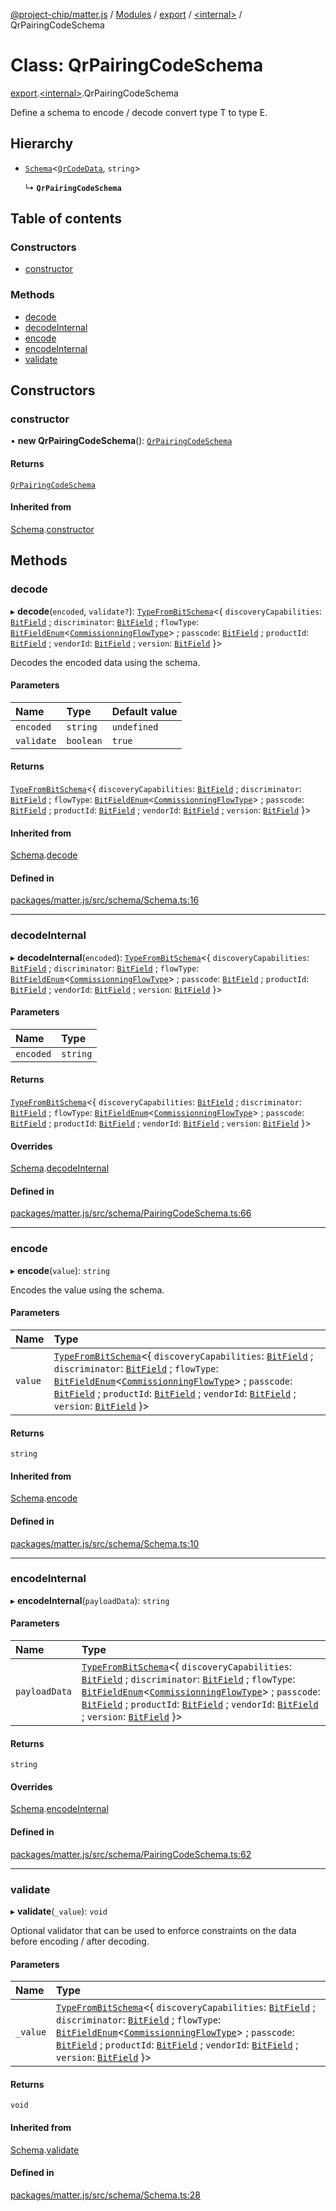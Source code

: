 [@project-chip/matter.js](../README.md) / [Modules](../modules.md) / [export](../modules/export.md) / [\<internal\>](../modules/export._internal_.md) / QrPairingCodeSchema

# Class: QrPairingCodeSchema

[export](../modules/export.md).[\<internal\>](../modules/export._internal_.md).QrPairingCodeSchema

Define a schema to encode / decode convert type T to type E.

## Hierarchy

- [`Schema`](schema_export.Schema.md)\<[`QrCodeData`](../modules/schema_export.md#qrcodedata), `string`\>

  ↳ **`QrPairingCodeSchema`**

## Table of contents

### Constructors

- [constructor](export._internal_.QrPairingCodeSchema.md#constructor)

### Methods

- [decode](export._internal_.QrPairingCodeSchema.md#decode)
- [decodeInternal](export._internal_.QrPairingCodeSchema.md#decodeinternal)
- [encode](export._internal_.QrPairingCodeSchema.md#encode)
- [encodeInternal](export._internal_.QrPairingCodeSchema.md#encodeinternal)
- [validate](export._internal_.QrPairingCodeSchema.md#validate)

## Constructors

### constructor

• **new QrPairingCodeSchema**(): [`QrPairingCodeSchema`](export._internal_.QrPairingCodeSchema.md)

#### Returns

[`QrPairingCodeSchema`](export._internal_.QrPairingCodeSchema.md)

#### Inherited from

[Schema](schema_export.Schema.md).[constructor](schema_export.Schema.md#constructor)

## Methods

### decode

▸ **decode**(`encoded`, `validate?`): [`TypeFromBitSchema`](../modules/schema_export.md#typefrombitschema)\<\{ `discoveryCapabilities`: [`BitField`](../modules/schema_export.md#bitfield-1) ; `discriminator`: [`BitField`](../modules/schema_export.md#bitfield-1) ; `flowType`: [`BitFieldEnum`](../modules/schema_export.md#bitfieldenum-1)\<[`CommissionningFlowType`](../enums/schema_export.CommissionningFlowType.md)\> ; `passcode`: [`BitField`](../modules/schema_export.md#bitfield-1) ; `productId`: [`BitField`](../modules/schema_export.md#bitfield-1) ; `vendorId`: [`BitField`](../modules/schema_export.md#bitfield-1) ; `version`: [`BitField`](../modules/schema_export.md#bitfield-1)  }\>

Decodes the encoded data using the schema.

#### Parameters

| Name | Type | Default value |
| :------ | :------ | :------ |
| `encoded` | `string` | `undefined` |
| `validate` | `boolean` | `true` |

#### Returns

[`TypeFromBitSchema`](../modules/schema_export.md#typefrombitschema)\<\{ `discoveryCapabilities`: [`BitField`](../modules/schema_export.md#bitfield-1) ; `discriminator`: [`BitField`](../modules/schema_export.md#bitfield-1) ; `flowType`: [`BitFieldEnum`](../modules/schema_export.md#bitfieldenum-1)\<[`CommissionningFlowType`](../enums/schema_export.CommissionningFlowType.md)\> ; `passcode`: [`BitField`](../modules/schema_export.md#bitfield-1) ; `productId`: [`BitField`](../modules/schema_export.md#bitfield-1) ; `vendorId`: [`BitField`](../modules/schema_export.md#bitfield-1) ; `version`: [`BitField`](../modules/schema_export.md#bitfield-1)  }\>

#### Inherited from

[Schema](schema_export.Schema.md).[decode](schema_export.Schema.md#decode)

#### Defined in

[packages/matter.js/src/schema/Schema.ts:16](https://github.com/project-chip/matter.js/blob/dfd1dc35/packages/matter.js/src/schema/Schema.ts#L16)

___

### decodeInternal

▸ **decodeInternal**(`encoded`): [`TypeFromBitSchema`](../modules/schema_export.md#typefrombitschema)\<\{ `discoveryCapabilities`: [`BitField`](../modules/schema_export.md#bitfield-1) ; `discriminator`: [`BitField`](../modules/schema_export.md#bitfield-1) ; `flowType`: [`BitFieldEnum`](../modules/schema_export.md#bitfieldenum-1)\<[`CommissionningFlowType`](../enums/schema_export.CommissionningFlowType.md)\> ; `passcode`: [`BitField`](../modules/schema_export.md#bitfield-1) ; `productId`: [`BitField`](../modules/schema_export.md#bitfield-1) ; `vendorId`: [`BitField`](../modules/schema_export.md#bitfield-1) ; `version`: [`BitField`](../modules/schema_export.md#bitfield-1)  }\>

#### Parameters

| Name | Type |
| :------ | :------ |
| `encoded` | `string` |

#### Returns

[`TypeFromBitSchema`](../modules/schema_export.md#typefrombitschema)\<\{ `discoveryCapabilities`: [`BitField`](../modules/schema_export.md#bitfield-1) ; `discriminator`: [`BitField`](../modules/schema_export.md#bitfield-1) ; `flowType`: [`BitFieldEnum`](../modules/schema_export.md#bitfieldenum-1)\<[`CommissionningFlowType`](../enums/schema_export.CommissionningFlowType.md)\> ; `passcode`: [`BitField`](../modules/schema_export.md#bitfield-1) ; `productId`: [`BitField`](../modules/schema_export.md#bitfield-1) ; `vendorId`: [`BitField`](../modules/schema_export.md#bitfield-1) ; `version`: [`BitField`](../modules/schema_export.md#bitfield-1)  }\>

#### Overrides

[Schema](schema_export.Schema.md).[decodeInternal](schema_export.Schema.md#decodeinternal)

#### Defined in

[packages/matter.js/src/schema/PairingCodeSchema.ts:66](https://github.com/project-chip/matter.js/blob/dfd1dc35/packages/matter.js/src/schema/PairingCodeSchema.ts#L66)

___

### encode

▸ **encode**(`value`): `string`

Encodes the value using the schema.

#### Parameters

| Name | Type |
| :------ | :------ |
| `value` | [`TypeFromBitSchema`](../modules/schema_export.md#typefrombitschema)\<\{ `discoveryCapabilities`: [`BitField`](../modules/schema_export.md#bitfield-1) ; `discriminator`: [`BitField`](../modules/schema_export.md#bitfield-1) ; `flowType`: [`BitFieldEnum`](../modules/schema_export.md#bitfieldenum-1)\<[`CommissionningFlowType`](../enums/schema_export.CommissionningFlowType.md)\> ; `passcode`: [`BitField`](../modules/schema_export.md#bitfield-1) ; `productId`: [`BitField`](../modules/schema_export.md#bitfield-1) ; `vendorId`: [`BitField`](../modules/schema_export.md#bitfield-1) ; `version`: [`BitField`](../modules/schema_export.md#bitfield-1)  }\> |

#### Returns

`string`

#### Inherited from

[Schema](schema_export.Schema.md).[encode](schema_export.Schema.md#encode)

#### Defined in

[packages/matter.js/src/schema/Schema.ts:10](https://github.com/project-chip/matter.js/blob/dfd1dc35/packages/matter.js/src/schema/Schema.ts#L10)

___

### encodeInternal

▸ **encodeInternal**(`payloadData`): `string`

#### Parameters

| Name | Type |
| :------ | :------ |
| `payloadData` | [`TypeFromBitSchema`](../modules/schema_export.md#typefrombitschema)\<\{ `discoveryCapabilities`: [`BitField`](../modules/schema_export.md#bitfield-1) ; `discriminator`: [`BitField`](../modules/schema_export.md#bitfield-1) ; `flowType`: [`BitFieldEnum`](../modules/schema_export.md#bitfieldenum-1)\<[`CommissionningFlowType`](../enums/schema_export.CommissionningFlowType.md)\> ; `passcode`: [`BitField`](../modules/schema_export.md#bitfield-1) ; `productId`: [`BitField`](../modules/schema_export.md#bitfield-1) ; `vendorId`: [`BitField`](../modules/schema_export.md#bitfield-1) ; `version`: [`BitField`](../modules/schema_export.md#bitfield-1)  }\> |

#### Returns

`string`

#### Overrides

[Schema](schema_export.Schema.md).[encodeInternal](schema_export.Schema.md#encodeinternal)

#### Defined in

[packages/matter.js/src/schema/PairingCodeSchema.ts:62](https://github.com/project-chip/matter.js/blob/dfd1dc35/packages/matter.js/src/schema/PairingCodeSchema.ts#L62)

___

### validate

▸ **validate**(`_value`): `void`

Optional validator that can be used to enforce constraints on the data before encoding / after decoding.

#### Parameters

| Name | Type |
| :------ | :------ |
| `_value` | [`TypeFromBitSchema`](../modules/schema_export.md#typefrombitschema)\<\{ `discoveryCapabilities`: [`BitField`](../modules/schema_export.md#bitfield-1) ; `discriminator`: [`BitField`](../modules/schema_export.md#bitfield-1) ; `flowType`: [`BitFieldEnum`](../modules/schema_export.md#bitfieldenum-1)\<[`CommissionningFlowType`](../enums/schema_export.CommissionningFlowType.md)\> ; `passcode`: [`BitField`](../modules/schema_export.md#bitfield-1) ; `productId`: [`BitField`](../modules/schema_export.md#bitfield-1) ; `vendorId`: [`BitField`](../modules/schema_export.md#bitfield-1) ; `version`: [`BitField`](../modules/schema_export.md#bitfield-1)  }\> |

#### Returns

`void`

#### Inherited from

[Schema](schema_export.Schema.md).[validate](schema_export.Schema.md#validate)

#### Defined in

[packages/matter.js/src/schema/Schema.ts:28](https://github.com/project-chip/matter.js/blob/dfd1dc35/packages/matter.js/src/schema/Schema.ts#L28)
